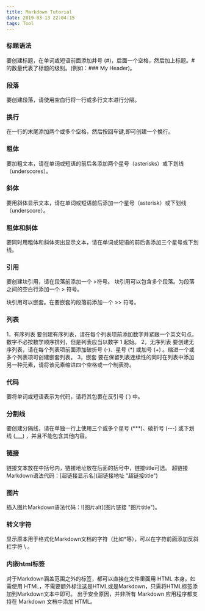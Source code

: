 ```yaml
---
title: Markdown Tutorial
date: 2019-03-13 22:04:15
tags: Tool
---
```


### 标题语法
要创建标题，在单词或短语前面添加井号 (\#)，后面一个空格，然后加上标题。\#的数量代表了标题的级别。(例如：\#\#\# My Header)。

### 段落
要创建段落，请使用空白行将一行或多行文本进行分隔。

### 换行
在一行的末尾添加两个或多个空格，然后按回车键,即可创建一个换行。

### 粗体
要加粗文本，请在单词或短语的前后各添加两个星号（asterisks）或下划线（underscores）。

### 斜体
要用斜体显示文本，请在单词或短语前后添加一个星号（asterisk）或下划线（underscore）。

### 粗体和斜体
要同时用粗体和斜体突出显示文本，请在单词或短语的前后各添加三个星号或下划线。

### 引用
要创建块引用，请在段落前添加一个 \>符号。
块引用可以包含多个段落。为段落之间的空白行添加一个 \> 符号。

块引用可以嵌套。在要嵌套的段落前添加一个 \>\> 符号。


### 列表
1，有序列表
要创建有序列表，请在每个列表项前添加数字并紧跟一个英文句点。数字不必按数学顺序排列，但是列表应当以数字 1 起始。
2，无序列表
要创建无序列表，请在每个列表项前面添加破折号 (-)、星号 (*) 或加号 (+) 。缩进一个或多个列表项可创建嵌套列表。
3，嵌套
要在保留列表连续性的同时在列表中添加另一种元素，请将该元素缩进四个空格或一个制表符。

### 代码
要将单词或短语表示为代码，请将其包裹在反引号 (\`) 中。


### 分割线
要创建分隔线，请在单独一行上使用三个或多个星号 (\*\*\*)、破折号 (\-\-\-) 或下划线 (\_\_\_) ，并且不能包含其他内容。


### 链接
链接文本放在中括号内，链接地址放在后面的括号中，链接title可选。
超链接Markdown语法代码：\[超链接显示名\](超链接地址 "超链接title")


### 图片
插入图片Markdown语法代码：\!\[图片alt\](图片链接 "图片title")。


### 转义字符
显示原本用于格式化Markdown文档的字符（比如\*等），可以在字符前面添加反斜杠字符 \ 。


### 内嵌html标签
对于Markdown涵盖范围之外的标签，都可以直接在文件里面用 HTML 本身。如需使用 HTML，不需要额外标注这是HTML或是Markdown，只需将HTML标签添加到Markdown文本中即可。
出于安全原因，并非所有 Markdown 应用程序都支持在 Markdown 文档中添加 HTML。

















